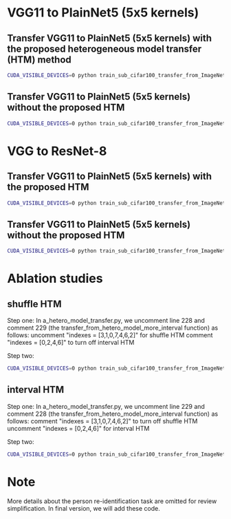 # VGG11 to PlainNet5 (5x5 kernels)

## Transfer VGG11 to PlainNet5 (5x5 kernels) with the proposed heterogeneous model transfer (HTM) method
```bash
CUDA_VISIBLE_DEVICES=0 python train_sub_cifar100_transfer_from_ImageNet_vgg2plain.py --use_pretrain --save_path checkpoint5x5 --load_path checkpoint
```

## Transfer VGG11 to PlainNet5 (5x5 kernels) without the proposed HTM
```bash
CUDA_VISIBLE_DEVICES=0 python train_sub_cifar100_transfer_from_ImageNet_vgg2plain.py --use_pretrain --save_path checkpoint5x5 --load_path checkpoint --reduce_to_baseline
```

# VGG to ResNet-8
## Transfer VGG11 to PlainNet5 (5x5 kernels) with the proposed HTM
```bash
CUDA_VISIBLE_DEVICES=0 python train_sub_cifar100_transfer_from_ImageNet_vgg2resnet.py --use_pretrain --save_path checkpoint5x5 --load_path checkpoint
```

## Transfer VGG11 to PlainNet5 (5x5 kernels) without the proposed HTM
```bash
CUDA_VISIBLE_DEVICES=0 python train_sub_cifar100_transfer_from_ImageNet_vgg2resnet.py --use_pretrain --save_path checkpoint5x5 --load_path checkpoint --reduce_to_baseline
```

# Ablation studies
## shuffle HTM
Step one: In a_hetero_model_transfer.py, we uncomment line 228 and comment 229 (the transfer_from_hetero_model_more_interval function) as follows: 
uncomment "indexes = [3,1,0,7,4,6,2]" for shuffle HTM
comment "indexes = [0,2,4,6]" to turn off interval HTM

Step two: 
```bash
CUDA_VISIBLE_DEVICES=0 python train_sub_cifar100_transfer_from_ImageNet_random_chain.py --use_pretrain --save_path checkpoint5x5 --load_path checkpoint
```

## interval HTM
Step one: In a_hetero_model_transfer.py, we uncomment line 229 and comment 228 (the transfer_from_hetero_model_more_interval function) as follows: 
comment "indexes = [3,1,0,7,4,6,2]" to turn off shuffle HTM
uncomment "indexes = [0,2,4,6]" for interval HTM

Step two: 
```bash
CUDA_VISIBLE_DEVICES=0 python train_sub_cifar100_transfer_from_ImageNet_random_chain.py --use_pretrain --save_path checkpoint5x5 --load_path checkpoint
```

# Note
More details about the person re-identification task are omitted for review simplification. In final version, we will add these code.




